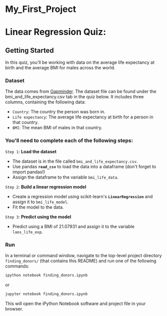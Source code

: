 # My_First_Project
# Linear Regression Quiz: 

## Getting Started 

In this quiz, you'll be working with data on the average life expectancy at birth and the average BMI for males across the world. 

### Dataset 
The data comes from [Gapminder](https://www.gapminder.org/). The dataset file can be found under the bmi_and_life_expectancy.csv tab in the quiz below. It includes three columns, containing the following data:

- `Country`: The country the person was born in.
- `Life expectancy`: The average life expectancy at birth for a person in that country.
- `BMI`: The mean BMI of males in that country.

### You'll need to complete each of the following steps: 

`Step 1`: **Load the dataset**

- The dataset is in the file called `bmi_and_life_expectancy.csv`.
- Use pandas **`read_csv`** to load the data into a dataframe (don't forget to import pandas!)
- Assign the dataframe to the variable `bmi_life_data`.

`Step 2`: **Build a linear regression model**

- Create a regression model using scikit-learn's **`LinearRegression`** and assign it to `bmi_life_model`.
- Fit the model to the data.

`Step 3`: **Predict using the model**
- Predict using a BMI of 21.07931 and assign it to the variable `laos_life_exp`.

### Run

In a terminal or command window, navigate to the top-level project directory `finding_donors/` (that contains this README) and run one of the following commands:

```bash
ipython notebook finding_donors.ipynb
```  
or
```bash
jupyter notebook finding_donors.ipynb
```

This will open the iPython Notebook software and project file in your browser.
